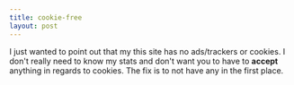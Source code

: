```yaml
---
title: cookie-free
layout: post
---
```


I just wanted to point out that my this site has no ads/trackers or cookies. I don't really need to know my stats and don't want you 
to have to **accept** anything in regards to cookies. The fix is to not have any in the first place.
